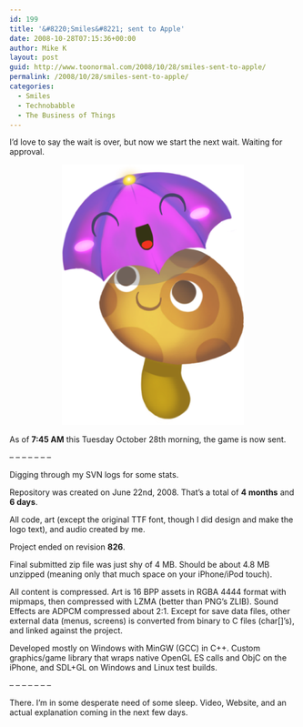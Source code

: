 ```yaml
---
id: 199
title: '&#8220;Smiles&#8221; sent to Apple'
date: 2008-10-28T07:15:36+00:00
author: Mike K
layout: post
guid: http://www.toonormal.com/2008/10/28/smiles-sent-to-apple/
permalink: /2008/10/28/smiles-sent-to-apple/
categories:
  - Smiles
  - Technobabble
  - The Business of Things
---
```

I&#8217;d love to say the wait is over, but now we start the next wait. Waiting for approval.

<center>
  <img src="/content/BlogSmilesArt.png" />
</center>

As of **7:45 AM** this Tuesday October 28th morning, the game is now sent.

&#8211; &#8211; &#8211; &#8211; &#8211; &#8211; &#8211;

Digging through my SVN logs for some stats.

Repository was created on June 22nd, 2008. That&#8217;s a total of **4 months** and **6 days**.

All code, art (except the original TTF font, though I did design and make the logo text), and audio created by me.

Project ended on revision **826**.

Final submitted zip file was just shy of 4 MB. Should be about 4.8 MB unzipped (meaning only that much space on your iPhone/iPod touch).

All content is compressed. Art is 16 BPP assets in RGBA 4444 format with mipmaps, then compressed with LZMA (better than PNG&#8217;s ZLIB). Sound Effects are ADPCM compressed about 2:1. Except for save data files, other external data (menus, screens) is converted from binary to C files (char[]&#8217;s), and linked against the project.

Developed mostly on Windows with MinGW (GCC) in C++. Custom graphics/game library that wraps native OpenGL ES calls and ObjC on the iPhone, and SDL+GL on Windows and Linux test builds. 

&#8211; &#8211; &#8211; &#8211; &#8211; &#8211; &#8211;

There. I&#8217;m in some desperate need of some sleep. Video, Website, and an actual explanation coming in the next few days.